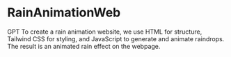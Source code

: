 # RainAnimationWeb
GPT  To create a rain animation website, we use HTML for structure, Tailwind CSS for styling, and JavaScript to generate and animate raindrops. The result is an animated rain effect on the webpage.
